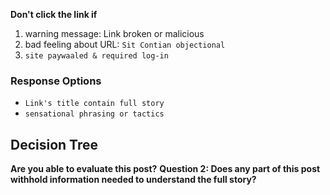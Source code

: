 
__Don't click the link if__
1. warning message: Link broken or malicious
2. bad feeling about URL: `Sit Contian objectional`
3. `site paywaaled & required log-in`

### Response Options

- `Link's title contain full story`
- `sensational phrasing or tactics`

## Decision Tree

__Are you able to evaluate this post?__
__Question 2: Does any part of this post withhold information needed to understand the full story?__
















